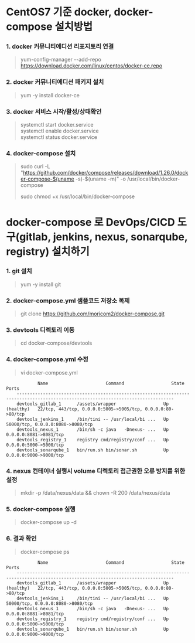 # CentOS7 기준 docker, docker-compose 설치방법

### 1. docker 커뮤니티에디션  리포지토리 연결 
> yum-config-manager --add-repo https://download.docker.com/linux/centos/docker-ce.repo  

### 2. docker 커뮤니티에디션 패키지 설치 
> yum -y install docker-ce  

### 3. docker 서비스 시작/활성/상태확인 
> systemctl start docker.service  
> systemctl enable docker.service  
> systemctl status docker.service  

### 4. docker-compose 설치 
> sudo curl -L "https://github.com/docker/compose/releases/download/1.26.0/docker-compose-$(uname -s)-$(uname -m)" -o /usr/local/bin/docker-compose  
>
> sudo chmod +x /usr/local/bin/docker-compose  


# docker-compose 로 DevOps/CICD 도구(gitlab, jenkins, nexus, sonarqube, registry) 설치하기

### 1. git 설치
> yum -y install git  

### 2. docker-compose.yml 샘플코드 저장소 복제
> git clone https://github.com/moricom2/docker-compose.git  

### 3. devtools 디렉토리 이동
> cd docker-compose/devtools  

### 4. docker-compose.yml 수정
> vi docker-compose.yml
>> 

                Name                      Command                  State                                  Ports
        ----------------------------------------------------------------------------------------------------------------------------------  
        devtools_gitlab_1      /assets/wrapper                  Up (healthy)   22/tcp, 443/tcp, 0.0.0.0:5005->5005/tcp, 0.0.0.0:80->80/tcp  
        devtools_jenkins_1     /bin/tini -- /usr/local/bi ...   Up             50000/tcp, 0.0.0.0:8080->8080/tcp  
        devtools_nexus_1       /bin/sh -c java   -Dnexus- ...   Up             0.0.0.0:8081->8081/tcp  
        devtools_registry_1    registry cmd/registry/conf ...   Up             0.0.0.0:5000->5000/tcp  
        devtools_sonarqube_1   bin/run.sh bin/sonar.sh          Up             0.0.0.0:9000->9000/tcp  

### 4. nexus 컨테이너 실행시 volume 디렉토리 접근권한 오류 방지를 위한 설정
> mkdir -p /data/nexus/data && chown -R 200 /data/nexus/data  

### 5. docker-compose 실행
> docker-compose up -d  

### 6. 결과 확인
> docker-compose ps  
>> 

                Name                      Command                  State                                  Ports
        ----------------------------------------------------------------------------------------------------------------------------------  
        devtools_gitlab_1      /assets/wrapper                  Up (healthy)   22/tcp, 443/tcp, 0.0.0.0:5005->5005/tcp, 0.0.0.0:80->80/tcp  
        devtools_jenkins_1     /bin/tini -- /usr/local/bi ...   Up             50000/tcp, 0.0.0.0:8080->8080/tcp  
        devtools_nexus_1       /bin/sh -c java   -Dnexus- ...   Up             0.0.0.0:8081->8081/tcp  
        devtools_registry_1    registry cmd/registry/conf ...   Up             0.0.0.0:5000->5000/tcp  
        devtools_sonarqube_1   bin/run.sh bin/sonar.sh          Up             0.0.0.0:9000->9000/tcp  

